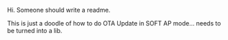 Hi. Someone should write a readme.

This is just a doodle of how to do OTA Update in SOFT AP mode... needs to be turned into a lib.